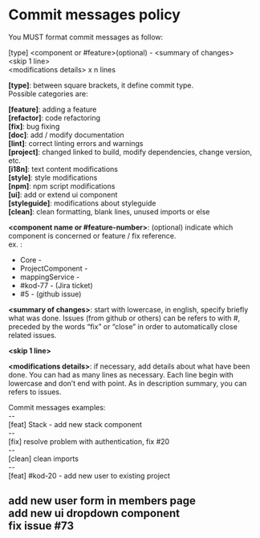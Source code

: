 # Commit messages policy


You MUST format commit messages as follow:

[type] <component or #feature>(optional) - \<summary of changes>  
\<skip 1 line>  
\<modifications details> x n lines

**[type]**: between square brackets, it define commit type.  
Possible categories are:  

**[feature]**: adding a feature  
**[refactor]**: code refactoring   
**[fix]**: bug fixing  
**[doc]**: add / modify documentation  
**[lint]**: correct linting errors and warnings  
**[project]**: changed linked to build, modify dependencies, change version, etc.  
**[i18n]**: text content modifications  
**[style]**: style modifications  
**[npm]**: npm script modifications  
**[ui]**: add or extend ui component  
**[styleguide]**: modifications about styleguide  
**[clean]**: clean formatting, blank lines, unused imports or else  


**\<component name or #feature-number>**: (optional) indicate which component is concerned or feature / fix reference.  
ex. :  
+ Core -
+	ProjectComponent -
+	mappingService -
+ \#kod-77 - (Jira ticket)
+ \#5 - (github issue)


**\<summary of changes>**: start with lowercase, in english, specify briefly what was done. Issues (from github or others) can be refers to with #<issue number>, preceded by the words “fix” or “close” in order to automatically close related issues.

**<skip 1 line>**

**\<modifications details>**: if necessary, add details about what have been done. You can had as many lines as necessary. Each line begin with lowercase and don’t end with point. As in description summary, you can refers to issues.


Commit messages examples:  
\--  
[feat] Stack - add new stack component  
\--  
[fix] resolve problem with authentication, fix #20  
\--  
[clean] clean imports  
\--  
[feat] #kod-20 - add new user to existing project  
  
add new user form in members page   
add new ui dropdown component  
fix issue #73   
--  